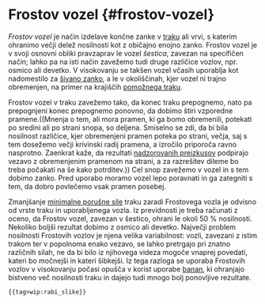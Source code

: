 # Frostov vozel {#frostov-vozel}

*Frostov vozel* je način izdelave končne zanke v
[traku](/trak) ali vrvi, s katerim ohranimo večji delež
nosilnosti kot z običajno enojno zanko. Frostov vozel je v svoji osnovni
obliki pravzaprav le vozel *šestica*, zavezan na specifičen način;
lahko pa na isti način zavežemo tudi druge različice vozlov, npr. osmico
ali devetko. V visokovanju se takšen vozel včasih uporablja kot
nadomestilo za [šivano zanko](/sivana-zanka), a le v
okoliščinah, kjer vozel ni trajno obremenjen, na primer na krajiščih
[pomožnega traku](/pomozni-trak).

Frostov vozel v traku zavežemo tako, da konec traku prepognemo, nato pa
prepognjeni konec prepognemo ponovno, da dobimo štiri vzporedne
pramene.((Mnenja o tem, ali mora pramen, ki ga bomo obremenili, potekati
po sredini ali po strani snopa, so deljena. Smiselno se zdi, da bi bila
nosilnost različice, kjer obremenjeni pramen poteka po strani, večja,
saj s tem dosežemo večji krivinski radij pramena, a izročilo priporoča
ravno nasprotno. Zaenkrat kaže, da rezultati [nadzorovanih
preizkusov](/https:*www.slacktivity.com/slackline-infos/slackline-webbing-knots)
podpirajo vezavo z obremenjenim pramenom na strani, a za razrešitev
dileme bo treba počakati na še kako potrditev.)) Cel snop zavežemo v
vozel in s tem dobimo zanko. Pred uporabo moramo vozel lepo poravnati in
ga zategniti s tem, da dobro povlečemo vsak pramen posebej.

Zmanjšanje [minimalne porušne sile](/minimalna-porusna-sila)
traku zaradi Frostovega vozla je odvisno od vrste traku in uporabljenega
vozla. Iz previdnosti je treba računati z oceno, da Frostov vozel,
zavezan v šestico, ohrani le okoli 50 % nosilnosti. Nekoliko boljši
rezultat dobimo z osmico ali devetko. Največji problem nosilnosti
Frostovih vozlov je njena velika variabilnost: vozli, zavezani z istim
trakom ter v popolnoma enako vezavo, se lahko pretrgajo pri znatno
različnih silah, ne da bi bilo iz njihovega videza mogoče vnaprej
povedati, kateri bo močnejši in kateri šibkejši. Iz tega razloga se
uporaba Frostovih vozlov v visokovanju počasi opušča v korist uporabe
[banan](/banana), ki ohranjajo bistveno več nosilnosti traku
in dajejo tudi mnogo bolj ponovljive rezultate.

```{=mediawiki}
{{tag>wip:rabi_slike}}
```
